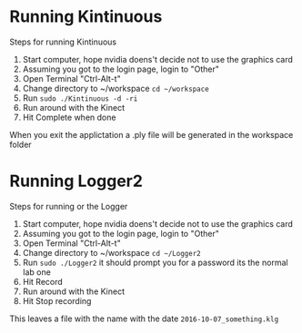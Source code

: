 # Running Kintinuous
Steps for running Kintinuous
1. Start computer, hope nvidia doens't decide not to use the graphics card
2. Assuming you got to the login page, login to "Other"
3. Open Terminal "Ctrl-Alt-t"
4. Change directory to ~/workspace `cd ~/workspace`
5. Run `sudo ./Kintinuous -d -ri`
6. Run around with the Kinect
7. Hit Complete when done

When you exit the applictation a .ply file will be generated in the workspace
folder


# Running Logger2
Steps for running or the Logger
1. Start computer, hope nvidia doens't decide not to use the graphics card
2. Assuming you got to the login page, login to "Other"
3. Open Terminal "Ctrl-Alt-t"
4. Change directory to ~/workspace `cd ~/Logger2`
5. Run `sudo ./Logger2` it should prompt you for a password its the normal lab
   one
6. Hit Record
7. Run around with the Kinect
8. Hit Stop recording

This leaves a file with the name with the date `2016-10-07_something.klg`


